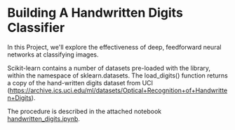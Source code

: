 # Building A Handwritten Digits Classifier

In this Project, we'll explore the effectiveness of deep, feedforward neural networks at classifying images.

Scikit-learn contains a number of datasets pre-loaded with the library, within the namespace of sklearn.datasets. The load_digits() function returns a copy of the hand-written digits dataset from UCI (https://archive.ics.uci.edu/ml/datasets/Optical+Recognition+of+Handwritten+Digits).

The procedure is described in the attached notebook [handwritten_digits.ipynb](/handwritten_digits.ipynb).

